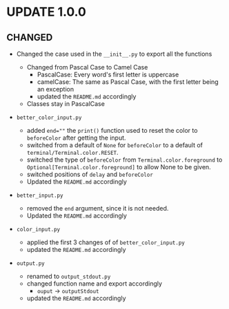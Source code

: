 # UPDATE 1.0.0

## CHANGED

+ Changed the case used in the `__init__.py` to export all the functions
    - Changed from Pascal Case to Camel Case
        - PascalCase: Every word's first letter is uppercase
        - camelCase: The same as Pascal Case, with the first letter being an exception
        - updated the `README.md` accordingly
    - Classes stay in PascalCase

+ `better_color_input.py`
    - added `end=""` the `print()` function used to reset the color to `beforeColor` after getting the input.
    - switched from a default of `None` for `beforeColor` to a default of `terminal/Terminal.color.RESET`.
    - switched the type of `beforeColor` from `Terminal.color.foreground` to `Optional[Terminal.color.foreground]` to allow None to be given.
    - switched positions of `delay` and `beforeColor`
    - Updated the `README.md` accordingly

+ `better_input.py`
    - removed the `end` argument, since it is not needed.
    - Updated the `README.md` accordingly

+ `color_input.py`
    - applied the first 3 changes of of `better_color_input.py`
    - updated the `README.md` accordingly

+ `output.py`
    - renamed to `output_stdout.py`
    - changed function name and export accordingly
        - `ouput` -> `outputStdout`
    - updated the `README.md` accordingly